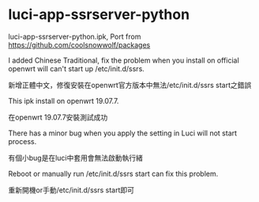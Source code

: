 # luci-app-ssrserver-python
luci-app-ssrserver-python.ipk, Port from https://github.com/coolsnowwolf/packages



I added Chinese Traditional, fix the problem when you install on official openwrt will can't start up /etc/init.d/ssrs.

新增正體中文，修復安裝在openwrt官方版本中無法/etc/init.d/ssrs start之錯誤

This ipk install on openwrt 19.07.7.

在openwrt 19.07.7安裝測試成功



There has a minor bug when you apply the setting in Luci will not start process.

有個小bug是在luci中套用會無法啟動執行緒

Reboot or manually run /etc/init.d/ssrs start can fix this problem.

重新開機or手動/etc/init.d/ssrs start即可

